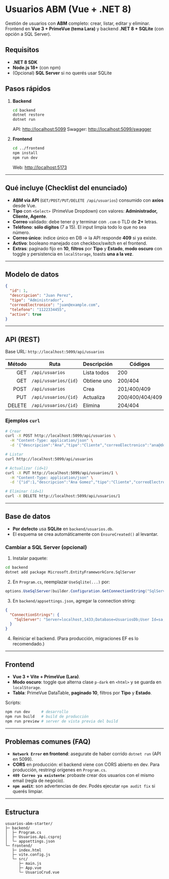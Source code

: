 # Usuarios ABM (Vue + .NET 8)

Gestión de usuarios con **ABM** completo: crear, listar, editar y eliminar.
Frontend en **Vue 3 + PrimeVue (tema Lara)** y backend **.NET 8 + SQLite** (con opción a SQL Server).

## Requisitos

* **.NET 8 SDK**
* **Node.js 18+** (con npm)
* (Opcional) **SQL Server** si no querés usar SQLite

## Pasos rápidos

1. **Backend**

   ```bash
   cd backend
   dotnet restore
   dotnet run
   ```

   API: [http://localhost:5099](http://localhost:5099)
   Swagger: [http://localhost:5099/swagger](http://localhost:5099/swagger)

2. **Frontend**

   ```bash
   cd ../frontend
   npm install
   npm run dev
   ```

   Web: [http://localhost:5173](http://localhost:5173)

---

## Qué incluye (Checklist del enunciado)

* **ABM vía API** (`GET/POST/PUT/DELETE /api/usuarios`) consumido con **axios** desde Vue.
* **Tipo** con `<Select>` (PrimeVue Dropdown) con valores: **Administrador, Cliente, Agente**.
* **Correo** validado: debe tener `@` y terminar con `.com` o TLD de **2+** letras.
* **Teléfono**: **sólo dígitos** (7 a 15). El input limpia todo lo que no sea número.
* **Correo único**: índice único en DB → la API responde **409** si ya existe.
* **Activo**: booleano manejado con checkbox/switch en el frontend.
* **Extras**: paginado fijo en **10**, **filtros** por **Tipo** y **Estado**, **modo oscuro** con toggle y persistencia en `localStorage`, toasts **una a la vez**.

---

## Modelo de datos

```json
{
  "id": 1,
  "descripcion": "Juan Perez",
  "tipo": "Administrador", 
  "correoElectronico": "juan@example.com",
  "telefono": "1122334455",
  "activo": true
}
```

---

## API (REST)

Base URL: `http://localhost:5099/api/usuarios`

| Método | Ruta                 | Descripción | Códigos         |
| -----: | -------------------- | ----------- | --------------- |
|    GET | `/api/usuarios`      | Lista todos | 200             |
|    GET | `/api/usuarios/{id}` | Obtiene uno | 200/404         |
|   POST | `/api/usuarios`      | Crea        | 201/400/409     |
|    PUT | `/api/usuarios/{id}` | Actualiza   | 200/400/404/409 |
| DELETE | `/api/usuarios/{id}` | Elimina     | 204/404         |

### Ejemplos `curl`

```bash
# Crear
curl -X POST http://localhost:5099/api/usuarios \
  -H "Content-Type: application/json" \
  -d '{"descripcion":"Ana","tipo":"Cliente","correoElectronico":"ana@dominio.com","telefono":"11223344","activo":true}'

# Listar
curl http://localhost:5099/api/usuarios

# Actualizar (id=1)
curl -X PUT http://localhost:5099/api/usuarios/1 \
  -H "Content-Type: application/json" \
  -d '{"id":1,"descripcion":"Ana Gomez","tipo":"Cliente","correoElectronico":"ana@dominio.com","telefono":"11998877","activo":false}'

# Eliminar (id=1)
curl -X DELETE http://localhost:5099/api/usuarios/1
```

---

## Base de datos

* **Por defecto** usa **SQLite** en `backend/usuarios.db`.
* El esquema se crea automáticamente con `EnsureCreated()` al levantar.

### Cambiar a SQL Server (opcional)

1. Instalar paquete:

```bash
cd backend
dotnet add package Microsoft.EntityFrameworkCore.SqlServer
```

2. En `Program.cs`, reemplazar `UseSqlite(...)` por:

```csharp
options.UseSqlServer(builder.Configuration.GetConnectionString("SqlServer"));
```

3. En `backend/appsettings.json`, agregar la connection string:

```json
{
  "ConnectionStrings": {
    "SqlServer": "Server=localhost,1433;Database=UsuariosDb;User Id=sa;Password=TuPass!;TrustServerCertificate=True"
  }
}
```

4. Reiniciar el backend. (Para producción, migraciones EF es lo recomendado.)

---

## Frontend

* **Vue 3 + Vite + PrimeVue (Lara)**.
* **Modo oscuro**: toggle que alterna clase `p-dark` en `<html>` y se guarda en `localStorage`.
* **Tabla**: PrimeVue DataTable, **paginado 10**, filtros por **Tipo** y **Estado**.

Scripts:

```bash
npm run dev     # desarrollo
npm run build   # build de producción
npm run preview # server de vista previa del build
```

---

## Problemas comunes (FAQ)

* **`Network Error` en frontend**: asegurate de haber corrido `dotnet run` (API en 5099).
* **CORS** en producción: el backend viene con CORS abierto en dev. Para producción, restringí orígenes en `Program.cs`.
* **`409 Correo ya existente`**: probaste crear dos usuarios con el mismo email (regla de negocio).
* **`npm audit`**: son advertencias de dev. Podés ejecutar `npm audit fix` si querés limpiar.

---

## Estructura

```
usuarios-abm-starter/
├─ backend/
│  ├─ Program.cs
│  ├─ Usuarios.Api.csproj
│  └─ appsettings.json
└─ frontend/
   ├─ index.html
   ├─ vite.config.js
   └─ src/
      ├─ main.js
      ├─ App.vue
      └─ UsuarioCrud.vue
```

